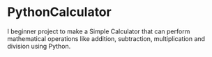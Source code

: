 # PythonCalculator
I beginner project to make a Simple Calculator that can perform mathematical operations like addition, subtraction, multiplication and division using Python.
